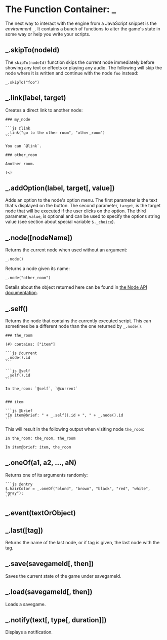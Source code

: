 
# The Function Container: _

The next way to interact with the engine from a JavaScript snippet is the
*environment* `_`. It contains a bunch of functions to alter the game's state
in some way or help you write your scripts.


## _.skipTo(nodeId)

The `skipTo(nodeId)` function skips the current node immediately before showing
any text or effects or playing any audio. The following will skip the node where
it is written and continue with the node `foo` instead:

    _.skipTo("foo")


## _.link(label, target)

Creates a direct link to another node:

````toothrot
### my_node

```js @link
_.link("go to the other room", "other_room")
```

You can `@link`.

### other_room

Another room.

(<)
````

## _.addOption(label, target[, value])

Adds an option to the node's option menu. The first parameter is the text that's displayed on
the button. The second parameter, `target`, is the target node that will be executed if the user
clicks on the option. The third parameter, `value`, is optional and can be used to specify the
options string value (see section about special variable `$._choice`).


## _.node([nodeName])

Returns the current node when used without an argument:

    _.node()

Returns a node given its name:

    _.node("other_room")

Details about the object returned here can be found in [the Node API documentation](node-api.md).


## _.self()

Returns the node that contains the currently executed script. This can sometimes be a different
node than the one returned by `_.node()`.

````toothrot
### the_room

(#) contains: ["item"]

```js @current
_.node().id
```

```js @self
_.self().id
```

In the_room: `@self`, `@current`


### item

```js @brief
"In item@brief: " + _.self().id + ", " + _.node().id
```
````

This will result in the following output when visiting node `the_room`:

    In the_room: the_room, the_room
    
    In item@brief: item, the_room


## _.oneOf(a1, a2, ..., aN)

Returns one of its arguments randomly:

    ```js @entry
    $.hairColor = _.oneOf("blond", "brown", "black", "red", "white", "gray");
    ```

## _.event(textOrObject)


## _.last([tag])

Returns the name of the last node, or if tag is given, the last node with the tag.


## _.save(savegameId[, then])

Saves the current state of the game under savegameId.


## _.load(savegameId[, then])

Loads a savegame.


## _.notify(text[, type[, duration]])

Displays a notification.
